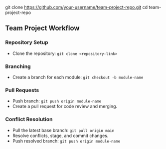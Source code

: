 git clone https://github.com/your-username/team-project-repo.git
cd team-project-repo
## Team Project Workflow

### Repository Setup
- Clone the repository: `git clone <repository-link>`

### Branching
- Create a branch for each module: `git checkout -b module-name`

### Pull Requests
- Push branch: `git push origin module-name`
- Create a pull request for code review and merging.

### Conflict Resolution
- Pull the latest base branch: `git pull origin main`
- Resolve conflicts, stage, and commit changes.
- Push resolved branch: `git push origin module-name`
